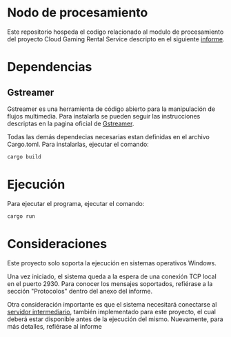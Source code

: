 # Nodo de procesamiento

Este repositorio hospeda el codigo relacionado al modulo de procesamiento del proyecto Cloud Gaming Rental Service descripto en el siguiente [informe]([https://docs.google.com/document/d/1Tr2zDrDpN2i8lYJDqmhYYlrNpdic8qFr8d-Lg0Pwezk/edit](https://drive.google.com/file/d/1G9Y-qSAztYXd9f97DJ-oina4pQhgBauq/view?usp=sharing)).

# Dependencias

## Gstreamer

Gstreamer es una herramienta de código abierto para la manipulación de flujos multimedia. Para instalarla se pueden seguir las instrucciones descriptas en la pagina oficial de [Gstreamer](https://gstreamer.freedesktop.org/documentation/installing/on-windows.html?gi-language=c).

Todas las demás dependecias necesarias estan definidas en el archivo Cargo.toml. Para instalarlas, ejecutar el comando:

```bash
cargo build
```

# Ejecución

Para ejecutar el programa, ejecutar el comando:

```bash
cargo run
```

# Consideraciones

Este proyecto solo soporta la ejecución en sistemas operativos Windows.

Una vez iniciado, el sistema queda a la espera de una conexión TCP local en el puerto 2930. Para conocer los mensajes soportados, refiérase a la sección "Protocolos" dentro del anexo del informe.

Otra consideración importante es que el sistema necesitará conectarse al [servidor intermediario]((https://github.com/Tpp-Cloud-Gaming/server)), también implementado para este proyecto, el cual deberá estar disponible antes de la ejecución del mismo. Nuevamente, para más detalles, refiérase al informe
